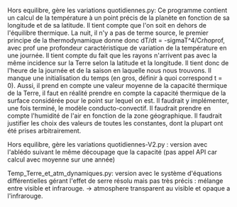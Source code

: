 Hors equilibre, gère les variations quotidiennes.py: 
Ce programme contient un calcul de la température à un point précis de la planète en fonction de sa longitude et de sa latitude.
Il tient compte que l'on soit en dehors de l'équilibre thermique. La nuit, il n'y a pas de terme source, le premier principe de la thermodynamique donne donc dT/dt = -sigmaT^4/C*rho*prof, avec prof une profondeur caractéristique de variation de la température en une journée.
Il tient compte du fait que les rayons n'arrivent pas avec la même incidence sur la Terre selon la latitude et la longitude.
Il tient donc de l'heure de la journée et de la saison en laquelle nous nous trouvons.
Il manque une initialisation du temps (en gros, définir à quoi correspond t = 0).
Aussi, il prend en compte une valeur moyenne de la capacité thermique de la Terre, il faut en réalité prendre en compte la capacité thermique de la surface considérée pour le point sur lequel on est.
Il faudrait y implémenter, une fois terminé, le modèle conducto-convectif.
Il faudrait prendre en compte l'humidité de l'air en fonction de la zone géographique.
Il faudrait justifier les choix des valeurs de toutes les constantes, dont la plupart ont été prises arbitrairement.

Hors equilibre, gère les variations quotidiennes-V2.py :
version avec l'ablédo suivant le même découpage que la capacité 
(pas appel API car calcul avec moyenne sur une année)

Temp_Terre_et_atm_dynamiques.py: 
version avec le système d'équations différentielles gérant l'effet de serre résolu mais pas très précis : mélange entre visible et infrarouge.
-> atmosphere transparent au visible et opaque a l'infrarouge.

